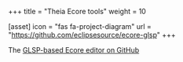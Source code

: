 +++
title = "Theia Ecore tools"
weight = 10

[asset]
  icon = "fas fa-project-diagram"
  url = "https://github.com/eclipsesource/ecore-glsp"
+++

The [GLSP-based Ecore editor on GitHub](https://github.com/eclipsesource/ecore-glsp)